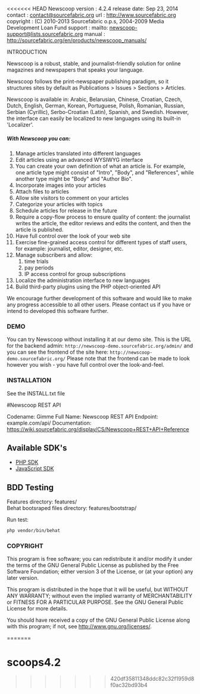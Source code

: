<<<<<<< HEAD
Newscoop
version     : 4.2.4
release date: Sep 23, 2014
contact     : contact@sourcefabric.org
url         : http://www.sourcefabric.org
copyright   : (C) 2010-2013 Sourcefabric o.p.s, 2004-2009 Media Development Loan Fund
support     : mailto: newscoop-support@lists.sourcefabric.org
manual      : http://sourcefabric.org/en/products/newscoop_manuals/

INTRODUCTION

Newscoop is a robust, stable, and journalist-friendly solution for
online magazines and newspapers that speaks your language.

Newscoop follows the print-newspaper publishing paradigm, so it
structures sites by default as Publications > Issues > Sections > Articles.

Newscoop is available in: Arabic, Belarusian, Chinese, Croatian, Czech, Dutch, English, German, Korean, Portuguese, Polish, Romanian, Russian, Serbian (Cyrillic), Serbo-Croatian (Latin), Spanish, and Swedish.
However, the interface can easily be localized to new languages using its built-in 'Localizer'.

##### With Newscoop you can:

   1. Manage articles translated into different languages
   2. Edit articles using an advanced WYSIWYG interface
   3. You can create your own definition of what an article is.
      For example, one article type might consist of "Intro",
      "Body", and "References", while another type might be
      "Body" and "Author Bio".
   4. Incorporate images into your articles
   5. Attach files to articles
   6. Allow site visitors to comment on your articles
   7. Categorize your articles with topics
   8. Schedule articles for release in the future
   9. Require a copy-flow process to ensure quality of content: the
      journalist writes the article, the editor reviews and edits
      the content, and then the article is published.
  10. Have full control over the look of your web site
  11. Exercise fine-grained access control for different types of staff
      users, for example: journalist, editor, designer, etc.
  12. Manage subscribers and allow:
         1. time trials
         2. pay periods
         3. IP access control for group subscriptions
  13. Localize the administration interface to new languages
  14. Build third-party plugins using the PHP object-oriented API

We encourage further development of this software and would like to make any progress accessible to all other users. Please contact us if you have or intend to developed this software further.


### DEMO

You can try Newscoop without installing it at our demo site.
This is the URL for the backend admin:
  `http://newscoop-demo.sourcefabric.org/admin/`
and you can see the frontend of the site here:
  `http://newscoop-demo.sourcefabric.org/`
Please note that the frontend can be made to look however you wish - you have full control over the look-and-feel.


### INSTALLATION

See the INSTALL.txt file

#Newscoop REST API

Codename: Gimme
Full Name: Newscoop REST API
Endpoint: example.com/api/
Documentation: https://wiki.sourcefabric.org/display/CS/Newscoop+REST+API+Reference

## Available SDK's

* [PHP SDK][1]
* [JavaScript SDK][2]

## BDD Testing

Features directory: features/  
Behat bootsraped files directory: features/bootstrap/

Run test:

```bash
php vendor/bin/behat
```

### COPYRIGHT

This program is free software; you can redistribute it and/or
modify it under the terms of the GNU General Public License
as published by the Free Software Foundation; either version 3
of the License, or (at your option) any later version.

This program is distributed in the hope that it will be useful,
but WITHOUT ANY WARRANTY; without even the implied warranty of
MERCHANTABILITY or FITNESS FOR A PARTICULAR PURPOSE. See the
GNU General Public License for more details.

You should have received a copy of the GNU General Public License
along with this program; if not, see <http://www.gnu.org/licenses/>.

[1]: https://github.com/sourcefabric/newscoop-api-php-sdk
[2]: https://github.com/sourcefabric/newscoop-api-js-sdk
=======
# scoops4.2
>>>>>>> 420df35811348ddc82c32f1959d8f0ac32bd93b4

